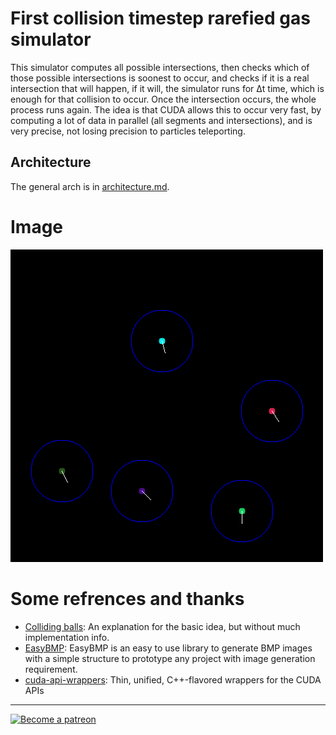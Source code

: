 # First collision timestep rarefied gas simulator
This simulator computes all possible intersections, then checks which of those possible intersections is soonest to
occur, and checks if it is a real intersection that will happen, if it will, the simulator runs for Δt time, which
is enough for that collision to occur. Once the intersection occurs, the whole process runs again.
The idea is that CUDA allows this to occur very fast, by computing a lot of data in parallel (all segments and
intersections), and is very precise, not losing precision to particles teleporting.

## Architecture

The general arch is in [architecture.md](https://github.com/EmmanuelMess/FirstCollisionTimestepRarefiedGasSimulator/blob/master/architecture.md).

# Image

<img src="results.gif"/>

# Some refrences and thanks

* [Colliding balls](https://garethrees.org/2009/02/17/physics/): An explanation for the basic idea, but without much implementation info.
* [EasyBMP](https://github.com/izanbf1803/EasyBMP): EasyBMP is an easy to use library to generate BMP images with a simple structure to prototype any project with image generation requirement.
* [cuda-api-wrappers](https://github.com/eyalroz/cuda-api-wrappers): Thin, unified, C++-flavored wrappers for the CUDA APIs 

----
<a class="imgpatreon" href="https://www.patreon.com/emmanuelmess" target="_blank">
<img alt="Become a patreon" src="https://user-images.githubusercontent.com/10991116/56376378-07065400-61de-11e9-9583-8ff2148aa41c.png" width=150px></a>
